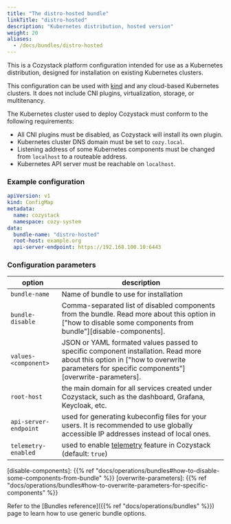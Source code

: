 ```yaml
---
title: "The distro-hosted bundle"
linkTitle: "distro-hosted"
description: "Kubernetes distribution, hosted version"
weight: 20
aliases:
  - /docs/bundles/distro-hosted
---
```


This is a Cozystack platform configuration intended for use as a Kubernetes distribution, designed for installation on existing Kubernetes clusters.

This configuration can be used with [kind](https://kind.sigs.k8s.io/) and any cloud-based Kubernetes clusters.
It does not include CNI plugins, virtualization, storage, or multitenancy.

The Kubernetes cluster used to deploy Cozystack must conform to the following requirements:

* All CNI plugins must be disabled, as Cozystack will install its own plugin.
* Kubernetes cluster DNS domain must be set to `cozy.local`.
* Listening address of some Kubernetes components must be changed from `localhost` to a routeable address.
* Kubernetes API server must be reachable on `localhost`.


### Example configuration

```yaml
apiVersion: v1
kind: ConfigMap
metadata:
  name: cozystack
  namespace: cozy-system
data:
  bundle-name: "distro-hosted"
  root-host: example.org
  api-server-endpoint: https://192.168.100.10:6443
```

### Configuration parameters

| option | description |
|--------|-------------|
| `bundle-name` | Name of bundle to use for installation |
| `bundle-disable` | Comma-separated list of disabled components from the bundle. Read more about this option in ["how to disable some components from bundle"][disable-components].                     |
| `values-<component>` | JSON or YAML formated values passed to specific component installation. Read more about this option in ["how to overwrite parameters for specific components"][overwrite-parameters]. |
| `root-host` | the main domain for all services created under Cozystack, such as the dashboard, Grafana, Keycloak, etc. |
| `api-server-endpoint` | used for generating kubeconfig files for your users. It is recommended to use globally accessible IP addresses instead of local ones. |
| `telemetry-enabled` | used to enable [telemetry](/docs/operations/telemetry/) feature in Cozystack (default: `true`) |

[disable-components]: {{% ref "docs/operations/bundles#how-to-disable-some-components-from-bundle" %}}
[overwrite-parameters]: {{% ref "docs/operations/bundles#how-to-overwrite-parameters-for-specific-components" %}}

Refer to the [Bundles reference]({{% ref "docs/operations/bundles" %}}) page to learn how to use generic bundle options.


